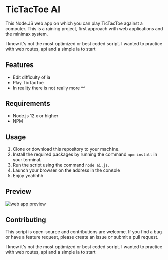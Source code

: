 # TicTacToe AI

This Node.JS web app on which you can play TicTacToe against a computer. This is a raining project, first approach with web applications and the minimax system.

I know it's not the most optimized or best coded script. I wanted to practice with web routes, api and a simple ia to start

## Features

- Edit difficulty of ia
- Play TicTacToe
- In reality there is not really more ^^

## Requirements

- Node.js 12.x or higher
- NPM

## Usage

1. Clone or download this repository to your machine.
2. Install the required packages by running the command `npm install` in your terminal.
3. Run the script using the command `node ai.js`.
4. Launch your browser on the address in the console
5. Enjoy yeahhhh 

## Preview
![web app preview](https://media.discordapp.net/attachments/663790976862781441/1100926000071725076/image.png)

## Contributing

This script is open-source and contributions are welcome. If you find a bug or have a feature request, please create an issue or submit a pull request.

I know it's not the most optimized or best coded script. I wanted to practice with web routes, api and a simple ia to start
